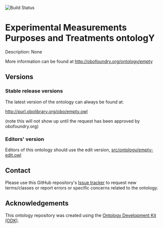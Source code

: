 
![Build Status](https://github.com/Waltham-Data-Science/empty-ontology/actions/workflows/qc.yml/badge.svg)
# Experimental Measurements Purposes and Treatments ontologY

Description: None

More information can be found at http://obofoundry.org/ontology/empty

## Versions

### Stable release versions

The latest version of the ontology can always be found at:

http://purl.obolibrary.org/obo/empty.owl

(note this will not show up until the request has been approved by obofoundry.org)

### Editors' version

Editors of this ontology should use the edit version, [src/ontology/empty-edit.owl](src/ontology/empty-edit.owl)

## Contact

Please use this GitHub repository's [Issue tracker](https://github.com/waltham-data-science/empty-ontology/issues) to request new terms/classes or report errors or specific concerns related to the ontology.

## Acknowledgements

This ontology repository was created using the [Ontology Development Kit (ODK)](https://github.com/INCATools/ontology-development-kit).
